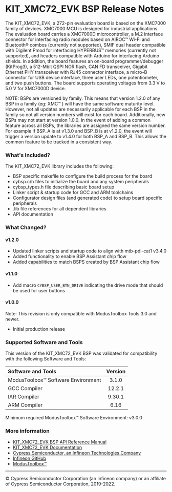 # KIT_XMC72_EVK BSP Release Notes
The KIT_XMC72_EVK, a 272-pin evaluation board is based on the XMC7000 family of devices. XMC7000 MCU is designed for industrial applications. The evaluation board carries a XMC7000D microcontroller, a M.2 interface connector for interfacing radio modules based on AIROC™ Wi-Fi and Bluetooth® combos (currently not supported), SMIF dual header compatible with Digilent Pmod for interfacing HYPERBUS™ memories (currently not supported), and headers compatible with Arduino for interfacing Arduino shields. In addition, the board features an on-board programmer/debugger (KitProg3), a 512-Mbit QSPI NOR flash, CAN FD transceiver, Gigabit Ethernet PHY transceiver with RJ45 connector interface, a micro-B connector for USB device interface, three user LEDs, one potentiometer, and two push buttons. The board supports operating voltages from 3.3 V to 5.0 V for XMC7000D device.

NOTE: BSPs are versioned by family. This means that version 1.2.0 of any BSP in a family (eg: XMC™ ) will have the same software maturity level. However, not all updates are necessarily applicable for each BSP in the family so not all version numbers will exist for each board. Additionally, new BSPs may not start at version 1.0.0. In the event of adding a common feature across all BSPs, the libraries are assigned the same version number. For example if BSP_A is at v1.3.0 and BSP_B is at v1.2.0, the event will trigger a version update to v1.4.0 for both BSP_A and BSP_B. This allows the common feature to be tracked in a consistent way.

### What's Included?
The KIT_XMC72_EVK library includes the following:
* BSP specific makefile to configure the build process for the board
* cybsp.c/h files to initialize the board and any system peripherals
* cybsp_types.h file describing basic board setup
* Linker script & startup code for GCC and ARM toolchains
* Configurator design files (and generated code) to setup board specific peripherals
* .lib file references for all dependent libraries
* API documentation

### What Changed?
#### v1.2.0
* Updated linker scripts and startup code to align with mtb-pdl-cat1 v3.4.0
* Added functionality to enable BSP Assistant chip flow
* Added capabilities to match BSPS created by BSP Assistant chip flow
#### v1.1.0
* Add macro `CYBSP_USER_BTN_DRIVE` indicating the drive mode that should be used for user buttons
#### v1.0.0
Note: This revision is only compatible with ModusToolbox Tools 3.0 and newer.
* Initial production release

### Supported Software and Tools
This version of the KIT_XMC72_EVK BSP was validated for compatibility with the following Software and Tools:

| Software and Tools                        | Version |
| :---                                      | :----:  |
| ModusToolbox™ Software Environment        | 3.1.0   |
| GCC Compiler                              | 12.2.1  |
| IAR Compiler                              | 9.30.1  |
| ARM Compiler                              | 6.16    |

Minimum required ModusToolbox™ Software Environment: v3.0.0

### More information
* [KIT_XMC72_EVK BSP API Reference Manual][api]
* [KIT_XMC72_EVK Documentation](https://www.infineon.com/cms/en/product/evaluation-boards/kit_xmc72_evk/)
* [Cypress Semiconductor, an Infineon Technologies Company](http://www.cypress.com)
* [Infineon GitHub](https://github.com/infineon)
* [ModusToolbox™](https://www.cypress.com/products/modustoolbox-software-environment)

[api]: https://infineon.github.io/TARGET_KIT_XMC72_EVK/html/modules.html

---
© Cypress Semiconductor Corporation (an Infineon company) or an affiliate of Cypress Semiconductor Corporation, 2019-2022.